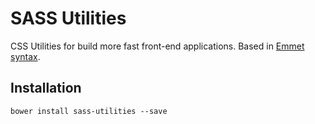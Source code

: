 # SASS Utilities

CSS Utilities for build more fast front-end applications. Based in [Emmet syntax](http://docs.emmet.io/cheat-sheet/).

## Installation

```
bower install sass-utilities --save
```
